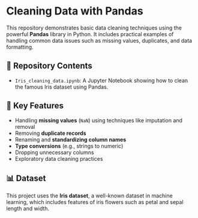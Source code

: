 # Cleaning Data with Pandas

This repository demonstrates basic data cleaning techniques using the powerful **Pandas** library in Python. It includes practical examples of handling common data issues such as missing values, duplicates, and data formatting.

## 📁 Repository Contents

- `Iris_cleaning_data.ipynb`: A Jupyter Notebook showing how to clean the famous Iris dataset using Pandas.

## 🧹 Key Features

- Handling **missing values** (`NaN`) using techniques like imputation and removal
- Removing **duplicate records**
- Renaming and **standardizing column names**
- **Type conversions** (e.g., strings to numeric)
- Dropping unnecessary columns
- Exploratory data cleaning practices

## 📊 Dataset

This project uses the **Iris dataset**, a well-known dataset in machine learning, which includes features of iris flowers such as petal and sepal length and width.
